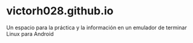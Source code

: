 # victorh028.github.io
Un espacio para la práctica y la información en un emulador de terminar Linux para Android 
